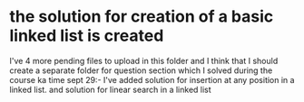 # the solution for creation of a basic linked list is created
I've 4 more pending files to upload in this folder and 
I think that I should create a separate folder for question section which I solved during the course ka time
sept 29:-
I've added solution for insertion at any position in a linked list.
and solution for linear search in a linked list
